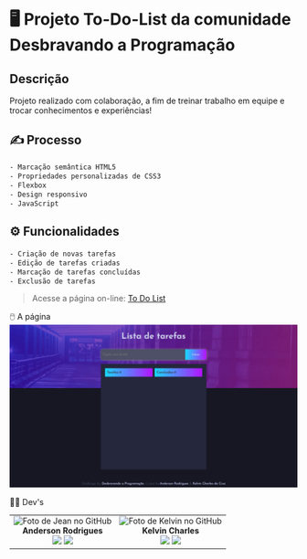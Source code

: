 # 🖥️ Projeto To-Do-List da comunidade Desbravando a Programação

## Descrição

Projeto realizado com colaboração, a fim de treinar trabalho em equipe e trocar conhecimentos e experiências! 

## ✍️ Processo

    - Marcação semântica HTML5
    - Propriedades personalizadas de CSS3
    - Flexbox
    - Design responsivo
    - JavaScript

## ⚙ Funcionalidades

    - Criação de novas tarefas 
    - Edição de tarefas criadas 
    - Marcação de tarefas concluídas 
    - Exclusão de tarefas 

>Acesse a página on-line: <a href="https://to-do-list-8xis4z7xn-andersonrodrigs.vercel.app/?" target=_blank> To Do List </a>


🖱️ A página
<img src="src/design/to-do-list.png" alt="Imagem exibindo a versão desktop  do site">

👩‍💻 Dev's

<table align="center">
    <tr>   
      <td align="center">
            <div>
                <img src="https://avatars.githubusercontent.com/u/105132452?v=4" width="120px;" alt="Foto de Jean no GitHub"/><br>
                <b> Anderson Rodrigues </b><br>
                <a href="https://www.linkedin.com/in/anderson-rodrigues-s "alt="Linkedin"><img src="https://img.shields.io/badge/LinkedIn-0077B5?style=for-the-badge&logo=linkedin&logoColor=white" height="20"></a>
                <a href="https://github.com/AndersonRodrigs" alt="GitHub"><img src="https://img.shields.io/badge/GitHub-100000?style=for-the-badge&logo=github&logoColor=white" height="20"></a>
            </div>
        </td>
        <td align="center">
            <div>
                <img src="https://avatars.githubusercontent.com/u/110488969?v=4" width="120px;" alt="Foto de Kelvin no GitHub"/><br>
                <b> Kelvin Charles </b><br>
                <a href="https://www.linkedin.com/in/kelvin-charles/" alt="Linkedin"><img src="https://img.shields.io/badge/LinkedIn-0077B5?style=for-the-badge&logo=linkedin&logoColor=white" height="20"></a>
                <a href="https://github.com/kelvincharlesdev" alt="GitHub"><img src="https://img.shields.io/badge/GitHub-100000?style=for-the-badge&logo=github&logoColor=white" height="20"></a>
            </div>
        </td>
    </tr>
</table>

